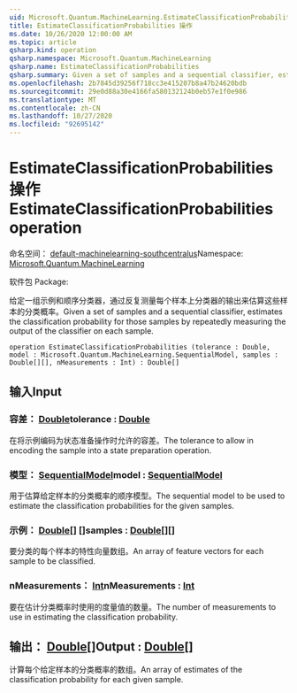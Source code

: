 ```yaml
---
uid: Microsoft.Quantum.MachineLearning.EstimateClassificationProbabilities
title: EstimateClassificationProbabilities 操作
ms.date: 10/26/2020 12:00:00 AM
ms.topic: article
qsharp.kind: operation
qsharp.namespace: Microsoft.Quantum.MachineLearning
qsharp.name: EstimateClassificationProbabilities
qsharp.summary: Given a set of samples and a sequential classifier, estimates the classification probability for those samples by repeatedly measuring the output of the classifier on each sample.
ms.openlocfilehash: 2b7845d39256f718cc3e415207b8a47b24620bdb
ms.sourcegitcommit: 29e0d88a30e4166fa580132124b0eb57e1f0e986
ms.translationtype: MT
ms.contentlocale: zh-CN
ms.lasthandoff: 10/27/2020
ms.locfileid: "92695142"
---
```

# <a name="estimateclassificationprobabilities-operation"></a><span data-ttu-id="01337-102">EstimateClassificationProbabilities 操作</span><span class="sxs-lookup"><span data-stu-id="01337-102">EstimateClassificationProbabilities operation</span></span>

<span data-ttu-id="01337-103">命名空间： [default-machinelearning-southcentralus](xref:Microsoft.Quantum.MachineLearning)</span><span class="sxs-lookup"><span data-stu-id="01337-103">Namespace: [Microsoft.Quantum.MachineLearning](xref:Microsoft.Quantum.MachineLearning)</span></span>

<span data-ttu-id="01337-104">软件包 [](https://nuget.org/packages/)</span><span class="sxs-lookup"><span data-stu-id="01337-104">Package: [](https://nuget.org/packages/)</span></span>


<span data-ttu-id="01337-105">给定一组示例和顺序分类器，通过反复测量每个样本上分类器的输出来估算这些样本的分类概率。</span><span class="sxs-lookup"><span data-stu-id="01337-105">Given a set of samples and a sequential classifier, estimates the classification probability for those samples by repeatedly measuring the output of the classifier on each sample.</span></span>

```qsharp
operation EstimateClassificationProbabilities (tolerance : Double, model : Microsoft.Quantum.MachineLearning.SequentialModel, samples : Double[][], nMeasurements : Int) : Double[]
```


## <a name="input"></a><span data-ttu-id="01337-106">输入</span><span class="sxs-lookup"><span data-stu-id="01337-106">Input</span></span>

### <a name="tolerance--double"></a><span data-ttu-id="01337-107">容差： [Double](xref:microsoft.quantum.lang-ref.double)</span><span class="sxs-lookup"><span data-stu-id="01337-107">tolerance : [Double](xref:microsoft.quantum.lang-ref.double)</span></span>

<span data-ttu-id="01337-108">在将示例编码为状态准备操作时允许的容差。</span><span class="sxs-lookup"><span data-stu-id="01337-108">The tolerance to allow in encoding the sample into a state preparation operation.</span></span>


### <a name="model--sequentialmodel"></a><span data-ttu-id="01337-109">模型： [SequentialModel](xref:Microsoft.Quantum.MachineLearning.SequentialModel)</span><span class="sxs-lookup"><span data-stu-id="01337-109">model : [SequentialModel](xref:Microsoft.Quantum.MachineLearning.SequentialModel)</span></span>

<span data-ttu-id="01337-110">用于估算给定样本的分类概率的顺序模型。</span><span class="sxs-lookup"><span data-stu-id="01337-110">The sequential model to be used to estimate the classification probabilities for the given samples.</span></span>


### <a name="samples--double"></a><span data-ttu-id="01337-111">示例： [Double](xref:microsoft.quantum.lang-ref.double)[] []</span><span class="sxs-lookup"><span data-stu-id="01337-111">samples : [Double](xref:microsoft.quantum.lang-ref.double)[][]</span></span>

<span data-ttu-id="01337-112">要分类的每个样本的特性向量数组。</span><span class="sxs-lookup"><span data-stu-id="01337-112">An array of feature vectors for each sample to be classified.</span></span>


### <a name="nmeasurements--int"></a><span data-ttu-id="01337-113">nMeasurements： [Int](xref:microsoft.quantum.lang-ref.int)</span><span class="sxs-lookup"><span data-stu-id="01337-113">nMeasurements : [Int](xref:microsoft.quantum.lang-ref.int)</span></span>

<span data-ttu-id="01337-114">要在估计分类概率时使用的度量值的数量。</span><span class="sxs-lookup"><span data-stu-id="01337-114">The number of measurements to use in estimating the classification probability.</span></span>



## <a name="output--double"></a><span data-ttu-id="01337-115">输出： [Double](xref:microsoft.quantum.lang-ref.double)[]</span><span class="sxs-lookup"><span data-stu-id="01337-115">Output : [Double](xref:microsoft.quantum.lang-ref.double)[]</span></span>

<span data-ttu-id="01337-116">计算每个给定样本的分类概率的数组。</span><span class="sxs-lookup"><span data-stu-id="01337-116">An array of estimates of the classification probability for each given sample.</span></span>